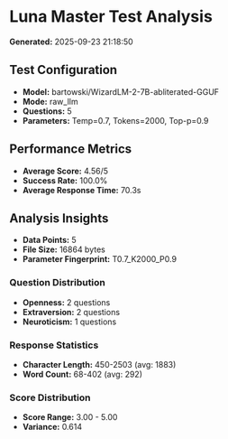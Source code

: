 # Luna Master Test Analysis

**Generated:** 2025-09-23 21:18:50

## Test Configuration
- **Model:** bartowski/WizardLM-2-7B-abliterated-GGUF
- **Mode:** raw_llm
- **Questions:** 5
- **Parameters:** Temp=0.7, Tokens=2000, Top-p=0.9

## Performance Metrics
- **Average Score:** 4.56/5
- **Success Rate:** 100.0%
- **Average Response Time:** 70.3s

## Analysis Insights
- **Data Points:** 5
- **File Size:** 16864 bytes
- **Parameter Fingerprint:** T0.7_K2000_P0.9

### Question Distribution
- **Openness:** 2 questions
- **Extraversion:** 2 questions
- **Neuroticism:** 1 questions

### Response Statistics
- **Character Length:** 450-2503 (avg: 1883)
- **Word Count:** 68-402 (avg: 292)

### Score Distribution
- **Score Range:** 3.00 - 5.00
- **Variance:** 0.614
